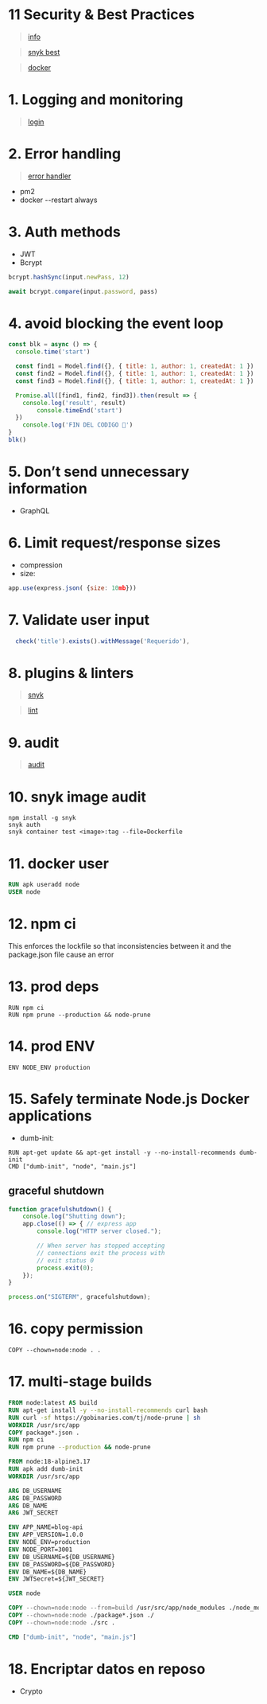 # 11 Security & Best Practices <!-- omit in toc -->
> [info](https://nodejs.org/en/docs/guides/security)

> [snyk best](https://snyk.io/learn/nodejs-security-best-practice/#best)

> [docker](https://snyk.io/blog/10-best-practices-to-containerize-nodejs-web-applications-with-docker/)

# 1. Logging and monitoring
> [login](./04.%20Logging.md)

# 2. Error handling
> [error handler](./03.%20Error%20Handler.md)
- pm2
- docker --restart always

# 3. Auth methods
- JWT
- Bcrypt
```js
bcrypt.hashSync(input.newPass, 12)

await bcrypt.compare(input.password, pass)
```

# 4. avoid blocking the event loop
```js
const blk = async () => {
  console.time('start')

  const find1 = Model.find({}, { title: 1, author: 1, createdAt: 1 })
  const find2 = Model.find({}, { title: 1, author: 1, createdAt: 1 })
  const find3 = Model.find({}, { title: 1, author: 1, createdAt: 1 })

  Promise.all([find1, find2, find3]).then(result => {
    console.log('result', result)
		console.timeEnd('start')
  })
	console.log('FIN DEL CODIGO 📆')
}
blk()
```



# 5. Don’t send unnecessary information
- GraphQL

# 6. Limit request/response sizes
- compression
- size:
```js
app.use(express.json( {size: 10mb}))
```

# 7. Validate user input
```js
  check('title').exists().withMessage('Requerido'),
```

# 8. plugins & linters
> [snyk](https://app.snyk.io/)

> [lint](https://www.npmjs.com/package/eslint-plugin-security)

# 9. audit
> [audit](./audit.md)

# 10. snyk image audit
```
npm install -g snyk
snyk auth
snyk container test <image>:tag --file=Dockerfile

```

# 11. docker user
```dockerfile
RUN apk useradd node
USER node
```

# 12. npm ci
This enforces the lockfile so that inconsistencies between it and the package.json file cause an error

# 13. prod deps
```
RUN npm ci
RUN npm prune --production && node-prune
```

# 14. prod ENV
```
ENV NODE_ENV production

```

# 15. Safely terminate Node.js Docker applications
- dumb-init:
```
RUN apt-get update && apt-get install -y --no-install-recommends dumb-init
CMD ["dumb-init", "node", "main.js"]
```
## graceful shutdown
```js
function gracefulshutdown() {
    console.log("Shutting down");
    app.close(() => { // express app
        console.log("HTTP server closed.");

        // When server has stopped accepting
        // connections exit the process with
        // exit status 0
        process.exit(0);
    });
}

process.on("SIGTERM", gracefulshutdown);
```

# 16. copy permission
```
COPY --chown=node:node . .
```

# 17. multi-stage builds
```dockerfile
FROM node:latest AS build
RUN apt-get install -y --no-install-recommends curl bash
RUN curl -sf https://gobinaries.com/tj/node-prune | sh
WORKDIR /usr/src/app
COPY package*.json .
RUN npm ci
RUN npm prune --production && node-prune

FROM node:18-alpine3.17
RUN apk add dumb-init
WORKDIR /usr/src/app

ARG DB_USERNAME
ARG DB_PASSWORD
ARG DB_NAME
ARG JWT_SECRET

ENV APP_NAME=blog-api
ENV APP_VERSION=1.0.0
ENV NODE_ENV=production
ENV NODE_PORT=3001
ENV DB_USERNAME=${DB_USERNAME}
ENV DB_PASSWORD=${DB_PASSWORD}
ENV DB_NAME=${DB_NAME}
ENV JWTSecret=${JWT_SECRET}

USER node

COPY --chown=node:node --from=build /usr/src/app/node_modules ./node_modules
COPY --chown=node:node ./package*.json ./
COPY --chown=node:node ./src .

CMD ["dumb-init", "node", "main.js"]
```

# 18. Encriptar datos en reposo
- Crypto
